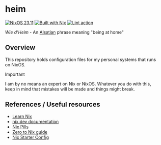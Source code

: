 # heim
[![NixOS 23.11](https://img.shields.io/badge/NixOS%2023.11-5277C3?logo=nixos&logoColor=FFFFFF)](https://nixos.org/)
[![Built with Nix](https://img.shields.io/badge/Built%20with%20Nix%20and%20%E2%9D%A4%EF%B8%8F-5277C3?logo=nixos&logoColor=FFFFFF)](https://builtwithnix.org/)
[![Lint action](https://github.com/zacharyarnaise/heim/actions/workflows/lint.yml/badge.svg)](https://github.com/zacharyarnaise/heim/actions/workflows/lint.yml)

*Wie d'Heim* - An [Alsatian](https://en.wikipedia.org/wiki/Alsace) phrase meaning "being at home"

## Overview
This repository holds configuration files for my personal systems that runs on NixOS.

> [!Important]
> I am by no means an expert on Nix or NixOS. Whatever you do with this,
> keep in mind that mistakes will be made and things might break.

## References / Useful resources
- [Learn Nix](https://nixos.org/learn.html)
- [nix.dev documentation](https://nix.dev/)
- [Nix Pills](https://nixos.org/guides/nix-pills/)
- [Zero to Nix guide](https://zero-to-nix.com/)
- [Nix Starter Config](https://github.com/Misterio77/nix-starter-configs)
